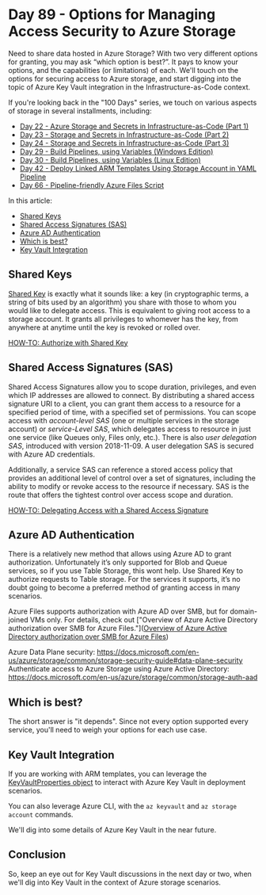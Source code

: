 # Day 89 - Options for Managing Access Security to Azure Storage

Need to share data hosted in Azure Storage? With two very different options for granting, you may ask “which option is best?”. It pays to know your options, and the capabilities (or limitations) of each. We'll touch on the options for securing access to Azure storage, and start digging into the topic of Azure Key Vault integration in the Infrastructure-as-Code context. 

If you're looking back in the "100 Days" series, we touch on various aspects of storage in several installments, including:

- [Day 22 - Azure Storage and Secrets in Infrastructure-as-Code (Part 1)](https://github.com/starkfell/100DaysOfIaC/blob/master/articles/day.22.storage.secrets.md)
- [Day 23 - Storage and Secrets in Infrastructure-as-Code (Part 2)](https://github.com/starkfell/100DaysOfIaC/blob/master/articles/day.23.storage.secrets.pt2.md)
- [Day 24 - Storage and Secrets in Infrastructure-as-Code (Part 3)](https://github.com/starkfell/100DaysOfIaC/blob/master/articles/day.24.storage.secrets.pt3.md)
- [Day 29 - Build Pipelines, using Variables (Windows Edition)](https://github.com/starkfell/100DaysOfIaC/blob/master/articles/day.29.build.pipes.encrypted.variables.windows.md)
- [Day 30 - Build Pipelines, using Variables (Linux Edition)](https://github.com/starkfell/100DaysOfIaC/blob/master/articles/day.30.build.pipes.encrypted.variables.linux.md)
- [Day 42 - Deploy Linked ARM Templates Using Storage Account in YAML Pipeline](https://github.com/starkfell/100DaysOfIaC/blob/master/articles/day.42.deploy.nested.arm.templates.using.storage.accounts.in.yaml.pipeline.md)
- [Day 66 - Pipeline-friendly Azure Files Script](https://github.com/starkfell/100DaysOfIaC/blob/master/articles/day.66.azure.file.cli.md)

In this article:

- [Shared Keys](#shared-keys)
- [Shared Access Signatures (SAS)](#shared-access-signatures-sas)
- [Azure AD Authentication](#azure-ad-authentication)
- [Which is best?](#which-is-best)
- [Key Vault Integration](#key-vault-integration)

## Shared Keys
[Shared Key](https://docs.microsoft.com/en-us/rest/api/storageservices/authorize-with-shared-key) is exactly what it sounds like: a key (in cryptographic terms, a string of bits used by an algorithm) you share with those to whom you would like to delegate access. This is equivalent to giving root access to a storage account. It grants all privileges to whomever has the key, from anywhere at anytime until the key is revoked or rolled over.

[HOW-TO: Authorize with Shared Key](https://docs.microsoft.com/en-us/rest/api/storageservices/authorize-with-shared-key)

## Shared Access Signatures (SAS)

Shared Access Signatures allow you to scope duration, privileges, and even which IP addresses are allowed to connect. By distributing a shared access signature URI to a client, you can grant them access to a resource for a specified period of time, with a specified set of permissions. You can scope access with *account-level SAS* (one or multiple services in the storage account) or *service-Level SAS*, which delegates access to resource in just one service (like Queues only, Files only, etc.). There is also *user delegation SAS*, introduced with version 2018-11-09. A user delegation SAS is secured with Azure AD credentials.

Additionally, a service SAS can reference a stored access policy that provides an additional level of control over a set of signatures, including the ability to modify or revoke access to the resource if necessary. SAS is the route that offers the tightest control over access scope and duration.

[HOW-TO: Delegating Access with a Shared Access Signature](https://docs.microsoft.com/en-us/rest/api/storageservices/delegating-access-with-a-shared-access-signature)

## Azure AD Authentication

There is a relatively new method that allows using Azure AD to grant authorization. Unfortunately it’s only supported for Blob and Queue services, so if you use Table Storage, this wont help. Use Shared Key to authorize requests to Table storage. For the services it supports, it’s no doubt going to become a preferred method of granting access in many scenarios.

Azure Files supports authorization with Azure AD over SMB, but for domain-joined VMs only. For details, check out ["Overview of Azure Active Directory authorization over SMB for Azure Files."]([Overview of Azure Active Directory authorization over SMB for Azure Files](https://docs.microsoft.com/en-us/azure/storage/files/storage-files-active-directory-overview))

Azure Data Plane security: https://docs.microsoft.com/en-us/azure/storage/common/storage-security-guide#data-plane-security
Authenticate access to Azure Storage using Azure Active Directory: https://docs.microsoft.com/en-us/azure/storage/common/storage-auth-aad

## Which is best?

The short answer is "it depends". Since not every option supported every service, you'll need to weigh your options for each use case.

## Key Vault Integration

If you are working with ARM templates, you can leverage the [KeyVaultProperties object](#https://docs.microsoft.com/en-us/javascript/api/azure-arm-storage/KeyVaultProperties?view=azure-node-legacy&viewFallbackFrom=azure-node-2.2.0) to interact with Azure Key Vault in deployment scenarios. 

You can also leverage Azure CLI, with the `az keyvault` and `az storage account` commands.

We'll dig into some details of Azure Key Vault in the near future.

## Conclusion

So, keep an eye out for Key Vault discussions in the next day or two, when we'll dig into Key Vault in the context of Azure storage scenarios.
